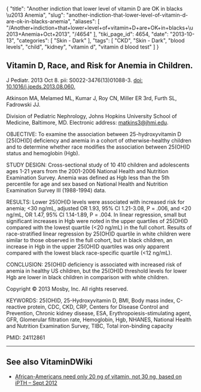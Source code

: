 {
    "title": "Another indiction that lower level of vitamin D are OK in blacks \u2013 Anemia",
    "slug": "another-indiction-that-lower-level-of-vitamin-d-are-ok-in-blacks-anemia",
    "aliases": [
        "/Another+indiction+that+lower+level+of+vitamin+D+are+OK+in+blacks+\u2013+Anemia+Oct+2013",
        "/4654"
    ],
    "tiki_page_id": 4654,
    "date": "2013-10-13",
    "categories": [
        "Skin - Dark"
    ],
    "tags": [
        "CKD",
        "Skin - Dark",
        "blood levels",
        "child",
        "kidney",
        "vitamin d",
        "vitamin d blood test"
    ]
}


## Vitamin D, Race, and Risk for Anemia in Children.

J Pediatr. 2013 Oct 8. pii: S0022-3476(13)01088-3. [doi: 10.1016/j.jpeds.2013.08.060.](https://doi.org/10.1016/j.jpeds.2013.08.060.)

Atkinson MA, Melamed ML, Kumar J, Roy CN, Miller ER 3rd, Furth SL, Fadrowski JJ.

Division of Pediatric Nephrology, Johns Hopkins University School of Medicine, Baltimore, MD. Electronic address: matkins3@jhmi.edu.

OBJECTIVE: To examine the association between 25-hydroxyvitamin D <span>[25(OH)D]</span> deficiency and anemia in a cohort of otherwise-healthy children and to determine whether race modifies the association between 25(OH)D status and hemoglobin (Hgb).

STUDY DESIGN: Cross-sectional study of 10 410 children and adolescents ages 1-21 years from the 2001-2006 National Health and Nutrition Examination Survey. Anemia was defined as Hgb less than the 5th percentile for age and sex based on National Health and Nutrition Examination Survey III (1988-1994) data.

RESULTS: Lower 25(OH)D levels were associated with increased risk for anemia; <30 ng/mL, adjusted OR 1.93, 95% CI 1.21-3.08, P = .006, and <20 ng/mL, OR 1.47, 95% CI 1.14-1.89, P = .004. In linear regression, small but significant increases in Hgb were noted in the upper quartiles of 25(OH)D compared with the lowest quartile (<20 ng/mL) in the full cohort. Results of race-stratified linear regression by 25(OH)D quartile in white children were similar to those observed in the full cohort, but in black children, an increase in Hgb in the upper 25(OH)D quartiles was only apparent compared with the lowest black race-specific quartile (<12 ng/mL).

CONCLUSION: 25(OH)D deficiency is associated with increased risk of anemia in healthy US children, but the 25(OH)D threshold levels for lower Hgb are lower in black children in comparison with white children.

Copyright © 2013 Mosby, Inc. All rights reserved.

KEYWORDS: 25(OH)D, 25-Hydroxyvitamin D, BMI, Body mass index, C-reactive protein, CDC, CKD, CRP, Centers for Disease Control and Prevention, Chronic kidney disease, ESA, Erythropoiesis-stimulating agent, GFR, Glomerular filtration rate, Hemoglobin, Hgb, NHANES, National Health and Nutrition Examination Survey, TIBC, Total iron-binding capacity

PMID:     24112861

---

## See also VitaminDWiki

* [African-Americans need only 20 ng of vitamin, not 30 ng, based on iPTH – Sept 2012](/posts/african-americans-need-only-20-ng-of-vitamin-not-30-ng-based-on-ipth)